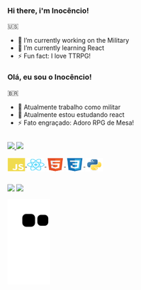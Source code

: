 ### Hi there, i'm Inocêncio!

🇺🇸
- 🔭 I’m currently working on the Military
- 🌱 I’m currently learning React
- ⚡ Fun fact: I love TTRPG!

### Olá, eu sou o Inocêncio!
🇧🇷
- 🔭 Atualmente trabalho como militar
- 🌱 Atualmente estou estudando react
- ⚡ Fato engraçado: Adoro RPG de Mesa!

##

 <div>
  <a href="https://github.com/inocencio5117">
  <img height="180em" src="https://github-readme-stats.vercel.app/api?username=inocencio5117&show_icons=true&theme=dark&include_all_commits=true&count_private=true"/>
  <img height="180em" src="https://github-readme-stats.vercel.app/api/top-langs/?username=inocencio5117&layout=compact&langs_count=7&theme=dark"/>
</div>
 <div style="display: inline_block"><br>
  <img align="center" alt="Js" height="30" width="40" src="https://raw.githubusercontent.com/devicons/devicon/master/icons/javascript/javascript-plain.svg">
  <img align="center" alt="React" height="30" width="40" src="https://raw.githubusercontent.com/devicons/devicon/master/icons/react/react-original.svg">
  <img align="center" alt="HTML" height="30" width="40" src="https://raw.githubusercontent.com/devicons/devicon/master/icons/html5/html5-original.svg">
  <img align="center" alt="CSS" height="30" width="40" src="https://raw.githubusercontent.com/devicons/devicon/master/icons/css3/css3-original.svg">
  <img align="center" alt="Python" height="30" width="40" src="https://raw.githubusercontent.com/devicons/devicon/master/icons/python/python-original.svg">
</div>
  
  ##
  
<div> 
  <a href="https://www.instagram.com/fn_inocencio/" target="_blank"><img src="https://img.shields.io/badge/-Instagram-%23E4405F?style=for-the-badge&logo=instagram&logoColor=white" target="_blank"></a>
  <a href="https://www.linkedin.com/in/vinicius-inocencio/" target="_blank"><img src="https://img.shields.io/badge/-LinkedIn-%230077B5?style=for-the-badge&logo=linkedin&logoColor=white" target="_blank"></a> 
</div>
 
 ![Snake animation](https://github.com/inocencio5117/inocencio5117/blob/output/github-contribution-grid-snake.svg)
